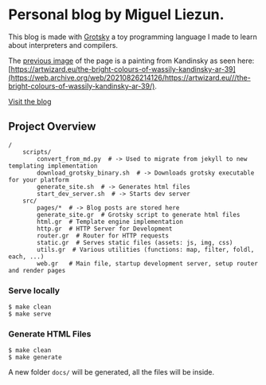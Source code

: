 # Personal blog by Miguel Liezun.

This blog is made with [Grotsky](https://github.com/mliezun/grotsky) a toy programming language I made to learn about interpreters and compilers.

The [previous image](/assets/images/kandinsky.jpeg) of the page is a painting from Kandinsky as seen here: [https://artwizard.eu/the-bright-colours-of-wassily-kandinsky-ar-39](https://web.archive.org/web/20210826214126/https://artwizard.eu///the-bright-colours-of-wassily-kandinsky-ar-39/).

[Visit the blog](https://mliezun.github.io)


## Project Overview

```
/
    scripts/
        convert_from_md.py  # -> Used to migrate from jekyll to new templating implementation
        download_grotsky_binary.sh  # -> Downloads grotsky executable for your platform
        generate_site.sh  # -> Generates html files
        start_dev_server.sh  # -> Starts dev server
    src/
        pages/*  # -> Blog posts are stored here
        generate_site.gr  # Grotsky script to generate html files
        html.gr  # Template engine implementation
        http.gr  # HTTP Server for Development
        router.gr  # Router for HTTP requests
        static.gr  # Serves static files (assets: js, img, css)
        utils.gr  # Various utilities (functions: map, filter, foldl, each, ...)
        web.gr   # Main file, startup development server, setup router and render pages
```

### Serve locally

```
$ make clean
$ make serve
```

### Generate HTML Files

```
$ make clean
$ make generate
```

A new folder `docs/` will be generated, all the files will be inside.
